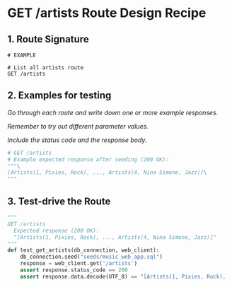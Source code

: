 # GET /artists Route Design Recipe

## 1. Route Signature

```
# EXAMPLE

# List all artists route
GET /artists
```

## 2. Examples for testing

_Go through each route and write down one or more example responses._

_Remember to try out different parameter values._

_Include the status code and the response body._

```python
# GET /artists
# Example expected response after seeding (200 OK):
"""\
[Artists(1, Pixies, Rock), ..., Artists(4, Nina Simone, Jazz)]\
"""
```

## 3. Test-drive the Route

```python
"""
GET /artists
  Expected response (200 OK):
  "[Artists(1, Pixies, Rock), ..., Artists(4, Nina Simone, Jazz)]"
"""
def test_get_artists(db_connection, web_client):
    db_connection.seed("seeds/music_web_app.sql")
    response = web_client.get('/artists')
    assert response.status_code == 200
    assert response.data.decode(UTF_8) == "[Artists(1, Pixies, Rock), ..., Artists(4, Nina Simone, Jazz)]"

```
